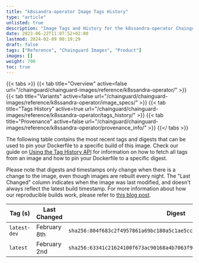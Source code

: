 ```yaml
---
title: "k8ssandra-operator Image Tags History"
type: "article"
unlisted: true
description: "Image Tags and History for the k8ssandra-operator Chainguard Image"
date: 2023-06-22T11:07:52+02:00
lastmod: 2024-02-09 00:19:29
draft: false
tags: ["Reference", "Chainguard Images", "Product"]
images: []
weight: 700
toc: true
---
```


{{< tabs >}}
{{< tab title="Overview" active=false url="/chainguard/chainguard-images/reference/k8ssandra-operator/" >}}
{{< tab title="Variants" active=false url="/chainguard/chainguard-images/reference/k8ssandra-operator/image_specs/" >}}
{{< tab title="Tags History" active=true url="/chainguard/chainguard-images/reference/k8ssandra-operator/tags_history/" >}}
{{< tab title="Provenance" active=false url="/chainguard/chainguard-images/reference/k8ssandra-operator/provenance_info/" >}}
{{</ tabs >}}

The following table contains the most recent tags and digests that can be used to pin your Dockerfile to a specific build of this image. Check our guide on [Using the Tag History API](/chainguard/chainguard-images/using-the-tag-history-api/) for information on how to fetch all tags from an image and how to pin your Dockerfile to a specific digest.

Please note that digests and timestamps only change when there is a change to the image, even though images are rebuilt every night. The "Last Changed" column indicates when the image was last modified, and doesn't always reflect the latest build timestamp. For more information about how our reproducible builds work, please refer to [this blog post](https://www.chainguard.dev/unchained/reproducing-chainguards-reproducible-image-builds).

| Tag (s)       | Last Changed | Digest                                                                    |
|---------------|--------------|---------------------------------------------------------------------------|
|  `latest-dev` | February 8th | `sha256:804f683c2f4957861a69bc180a5c1ae5ccb16c56c227f8c35fc366bae6eb922a` |
|  `latest`     | February 2nd | `sha256:63341c21624100f673ac90168a4b7063f9f3a6dab7b98f387d07b22b9bd42f18` |

